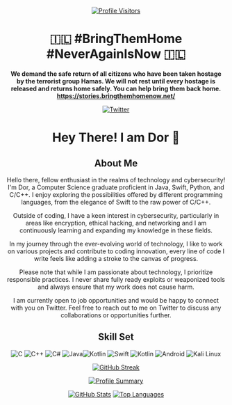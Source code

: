 
<div align="center">

[![Profile Visitors](https://komarev.com/ghpvc/?username=d0rb&label=Visitors&color=0e75b6&style=flat)](https://komarev.com/ghpvc/?username=d0rb)

 #  🇮🇱  **#BringThemHome #NeverAgainIsNow**   🇮🇱

**We demand the safe return of all citizens who have been taken hostage by the terrorist group Hamas. We will not rest until every hostage is released and returns home safely. You can help bring them back home.
https://stories.bringthemhomenow.net/**


[![Twitter](https://img.shields.io/badge/Twitter-1DA1F2?style=for-the-badge&logo=twitter&logoColor=white)](https://twitter.com/Itsd0r)


# Hey There! I am **Dor** 👋
## About Me

Hello there, fellow enthusiast in the realms of technology and cybersecurity! 
I'm Dor, a Computer Science graduate proficient in Java, Swift, Python, and C/C++. I enjoy exploring the possibilities offered by different programming languages, from the elegance of Swift to the raw power of C/C++.

Outside of coding, I have a keen interest in cybersecurity, particularly in areas like encryption, ethical hacking, and networking and I am continuously learning and expanding my knowledge in these fields.

In my journey through the ever-evolving world of technology, I like to work on various projects and contribute to coding innovation, every line of code I write feels like adding a stroke to the canvas of progress.


Please note that while I am passionate about technology, I prioritize responsible practices. I never share fully ready exploits or weaponized tools and always ensure that my work does not cause harm.

I am currently open to job opportunities and would be happy to connect with you on Twitter.
Feel free to reach out to me on Twitter to discuss any collaborations or opportunities further.

## Skill Set

![C](https://img.shields.io/badge/C-00599C?style=for-the-badge&logo=c&logoColor=white) ![C++](https://img.shields.io/badge/C%2B%2B-00599C?style=for-the-badge&logo=c%2B%2B&logoColor=white) ![C#](https://img.shields.io/badge/C%23-239120?style=for-the-badge&logo=c-sharp&logoColor=white) ![Java](https://img.shields.io/badge/Java-ED8B00?style=for-the-badge&logo=openjdk&logoColor=white)![Kotlin](https://img.shields.io/badge/Python-0095D5?&style=for-the-badge&logo=python&logoColor=white) ![Swift](https://img.shields.io/badge/Swift-FA7343?style=for-the-badge&logo=swift&logoColor=white)  ![Kotlin](https://img.shields.io/badge/Kotlin-0095D5?&style=for-the-badge&logo=kotlin&logoColor=white) 
![Android](https://img.shields.io/badge/Loves-Android-3DDC84?style=for-the-badge&logo=android&logoColor=white) 	![Kali Linux](https://img.shields.io/badge/using-Kali_Linux-557C94?style=for-the-badge&logo=kali-linux&logoColor=white)


<div align="center">

[![GitHub Streak](https://github-readme-streak-stats.herokuapp.com/?user=d0rb&theme=radical&border=7F3FBF&background=0D1117)](https://github.com/d0rb)

[![Profile Summary](https://github-profile-summary-cards.vercel.app/api/cards/profile-details?username=d0rb&theme=radical)](https://github.com/d0rb)

[![GitHub Stats](https://denvercoder1-github-readme-stats.vercel.app/api?username=d0rb&show_icons=true&count_private=true&theme=react&border_color=7F3FBF&bg_color=0D1117&title_color=F85D7F&icon_color=F8D866)](https://github.com/d0rb)
[![Top Languages](https://denvercoder1-github-readme-stats.vercel.app/api/top-langs/?username=d0rb&langs_count=8&layout=compact&theme=react&border_color=7F3FBF&bg_color=0D1117&title_color=F85D7F&icon_color=F8D866)](https://github.com/d0rb)

</div>
</div>
